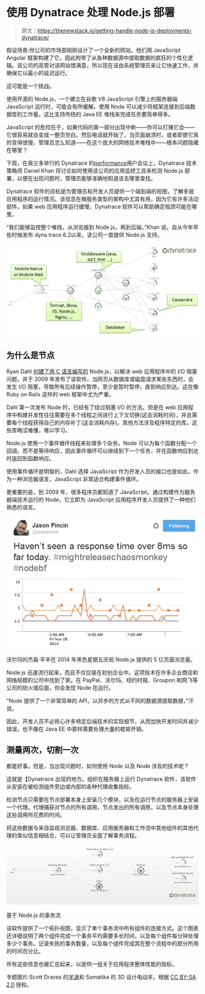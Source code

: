 # 使用 Dynatrace 处理 Node.js 部署

> 原文：<https://thenewstack.io/getting-handle-node-js-deployments-dynatrace/>

假设场景:你公司的市场部刚刚设计了一个全新的网站。他们用 JavaScript Angular 框架构建了它，因此附带了从各种数据源中提取数据的疯狂的个性化逻辑。该公司的高管对该网站很满意，所以现在该由系统管理员来让它快速工作，并确保它以最小的延迟运行。

这可能是一个挑战。

使用开源的 Node.js，一个建立在谷歌 V8 JavaScript 引擎上的服务器端 JavaScript 运行时，可能会有所缓解。使用 Node 可以减少将框架连接到后端数据库的工作量。这比支持传统的 Java EE 堆栈来完成任务要简单得多。

JavaScript 的危险在于，如果代码的某一部分出现中断——你可以打赌它会——它很容易就会变成一整页空白。然后电话就开始了。当页面崩溃时，或者即使它真的变得很慢，管理员怎么知道——在这个庞大的网络技术堆栈中——根本问题隐藏在哪里？

下周，在奥兰多举行的 Dynatrace 的[performance](http://www.dynatrace.com/en/perform.html)用户会议上，Dynatrace 技术策略师 Daniel Khan 将讨论如何使用该公司的应用监控工具来检测 Node.js 部署，以便在出现问题时，管理员能够准确地知道该去哪里查找。

Dynatrace 软件的目标是为管理员和开发人员提供一个端到端的视图，了解多层应用程序的运行情况。该信息在微服务类型的架构中尤其有用，因为它有许多活动部件。如果 web 应用程序运行缓慢，Dynatrace 软件可以帮助确定瓶颈可能在哪里。

“我们能够监控整个堆栈，从浏览器到 Node.js，再到后端，”Khan 说。自从今年早些时候发布 dyna trace 6.2以来，该公司一直提供 Node.js 支持。

![Dynatrace-nodejs_enterprise](img/f55c1f2386dec7d45975138463cd6cc6.png)

## 为什么是节点

Ryan Dahl [创建了用 C 语言编写的](https://www.youtube.com/watch?v=ztspvPYybIY) Node.js，以解决 web 应用程序中的 I/O 阻塞问题，并于 2009 年发布了该软件。当网页从数据库或磁盘请求某些东西时，会发生 I/O 阻塞，导致所有后续操作暂停，至少是暂时暂停，直到响应到达。这在像 Ruby on Rails 这样的 web 框架中尤为严重。

Dahl 第一次发布 Node 时，已经有了绕过阻塞 I/O 的方法。但是在 web 应用程序中构建并发性往往需要在多个线程之间进行上下文切换(这会消耗时间)，并且需要每个线程获得自己的内存补丁(这会消耗内存)。其他方法涉及程序特定的库，这些库晦涩难懂，难以学习。

Node.js 使用一个事件循环线程来处理多个杂务。Node 可以为每个函数分配一个回调，而不是等待响应，因此事件循环可以继续到下一个任务，并在函数响应到达时返回到函数响应。

使用事件循环是明智的，Dahl 选择 JavaScript 作为开发人员的接口也是如此。作为一种浏览器语言，JavaScript 非常适合构建事件循环。

更重要的是，到 2009 年，很多程序员都知道了 JavaScript。通过构建作为服务器端技术运行的 Node，它立即为 JavaScript 应用程序开发人员提供了一种他们熟悉的语言。

[![Walmart's Jason Pincin, celebrating 500 million page views, served up by Node.js, on Black Friday 2014](img/99e80978a68d59f02ec11e888dff5511.png)](https://twitter.com/jasonpincin/status/538369235848679424/photo/1?ref_src=twsrc%5Etfw)

沃尔玛的杰森·平辛在 2014 年黑色星期五庆祝 Node.js 提供的 5 亿页面浏览量。

Node.js 迅速流行起来，而且不仅仅是在初创企业中。这项技术在许多企业商店和网络规模的公司中找到了家。在 PayPal、沃尔玛、纽约时报、Groupon 和网飞等公司的防火墙后面，你会发现 Node 在运行。

“Node 提供了一个非常简单的 API，以异步的方式从不同的数据源提取数据，”汗说。

因此，开发人员不必担心许多特定后端技术的实现细节，从而加快开发时间并减少错误。也不像在 Java EE 中那样需要处理大量的框架开销。

## 测量两次，切割一次

都是好事。但是，当出现问题时，如何使用 Node 以及 Node 涉及的技术呢？

这就是【Dynatrace 出现的地方。组织在服务器上运行 Dynatrace 软件，该软件从安装在被检测组件旁边或内部的各种代理收集指标。

检测节点只需要在节点部署本身上安装几个模块，以及在运行节点的服务器上安装一个代理。代理捕获对节点的所有调用，节点发出的所有调用，以及节点本身处理这些调用所花费的时间。

将这些数据与来自监视浏览器、数据库、应用服务器和工作流中其他组件的其他代理的类似信息相结合，可以让管理员全面了解事务流程。

![A Node.JS-based transaction flow](img/c9f8188b087268e353bc8dea203dd455.png)

基于 Node.js 的事务流

该软件提供了一个拓扑视图，显示了单个事务流中所有组件的连接方式。这个图表还详细说明了两个组件完成一个事务平均需要多长时间，以及每个组件每分钟处理多少个事务。记录失败的事务数量，以及每个组件完成其在整个流程中的部分所用的时间百分比。

所有这些信息也被汇总起来，以提供一组关于应用程序整体性能的指标。

专题图片:Scott Draves 的[羊涡](https://www.flickr.com/photos/torley/2343919702/in/photolist-4z8cEE-sunKtN-v47SyC-xkjcv3-e6BcWz-5s3TKR-9jGJe-wws6kL-38Uo-nV9V5g-5KpbHF-aNMGtD-7W8BSd-hyBbLn-5FicTv-8BUK7n-9Na5jA-nenVX4-9ENPmf-p4C4Dh-qBFjxf-r1eTrN-7Nkat7-qZpHgD-rC5Rzr-rGMg3f-qN1BCn-9Wmyy6-bokZpe-unbenJ-hyzM7d-pFHiRH-2AUjQV-nAMRfL-8XMGY1-hyzUdg-dmJpYC-hyB98N-6gUxGU-azZKQ5-8iSzqB-hyBJm6-qE9DMX-7E1FNy-e1mZUr-sM4Rj2-qJC3An-idJuuN-qJfr4H-unHaHw)和 Somatika 的 3D 设计电动羊。根据 [CC BY-SA 2.0](https://creativecommons.org/licenses/by-sa/2.0/) 授权。

<svg xmlns:xlink="http://www.w3.org/1999/xlink" viewBox="0 0 68 31" version="1.1"><title>Group</title> <desc>Created with Sketch.</desc></svg>